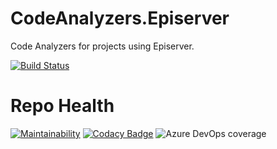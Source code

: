 # CodeAnalyzers.Episerver
Code Analyzers for projects using Episerver.

[![Build Status](https://dev.azure.com/madsstorm/CodeAnalyzers.Episerver/_apis/build/status/madsstorm.CodeAnalyzers.Episerver?branchName=master)](https://dev.azure.com/madsstorm/CodeAnalyzers.Episerver/_build/latest?definitionId=1&branchName=master)

# Repo Health
[![Maintainability](https://api.codeclimate.com/v1/badges/37fe42c1a216b176f447/maintainability)](https://codeclimate.com/github/madsstorm/CodeAnalyzers.Episerver/maintainability)
[![Codacy Badge](https://api.codacy.com/project/badge/Grade/4e1e50d35a3e479ea65880481cf1113e)](https://www.codacy.com/manual/madsstorm/CodeAnalyzers.Episerver?utm_source=github.com&amp;utm_medium=referral&amp;utm_content=madsstorm/CodeAnalyzers.Episerver&amp;utm_campaign=Badge_Grade)
![Azure DevOps coverage](https://img.shields.io/azure-devops/coverage/madsstorm/CodeAnalyzers.Episerver/2)
